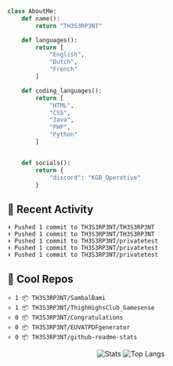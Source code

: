 
```python
class AboutMe:
    def name():
        return "TH3S3RP3NT"

    def languages():
        return [
            "English",
            "Dutch",
            "French"
        ]

    def coding_languages():
        return [
            "HTML",
            "CSS",
            "Java",
            "PHP",
            "Python"
        ]


    def socials():
        return {
            "discord": "KGB_Operative"
        }
```

## 🤹 Recent Activity
```
⬆️ Pushed 1 commit to TH3S3RP3NT/TH3S3RP3NT
⬆️ Pushed 1 commit to TH3S3RP3NT/TH3S3RP3NT
⬆️ Pushed 1 commit to TH3S3RP3NT/privatetest
⬆️ Pushed 1 commit to TH3S3RP3NT/privatetest
⬆️ Pushed 1 commit to TH3S3RP3NT/privatetest
```
## 🌟 Cool Repos
```
⭐️ 1 📦 TH3S3RP3NT/SambalBami
⭐️ 1 📦 TH3S3RP3NT/ThighHighsClub_Gamesense
⭐️ 0 📦 TH3S3RP3NT/Congratulations
⭐️ 0 📦 TH3S3RP3NT/EUVATPDFgenerator
⭐️ 0 📦 TH3S3RP3NT/github-readme-stats
```
<p align="center">
  <img alt="Stats" src="https://github-readme-stats-mauve-ten-81.vercel.app/api?username=th3s3rp3nt&show_icons=true&theme=omni">
  <img alt="Top Langs" src="https://github-readme-stats.vercel.app/api/top-langs/?username=th3s3rp3nt&theme=omni&layout=donut"
</p>
